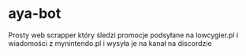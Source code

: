 # aya-bot

Prosty web scrapper który śledzi promocje podsyłane na lowcygier.pl i wiadomości z mynintendo.pl i wysyła je na kanał na discordzie
